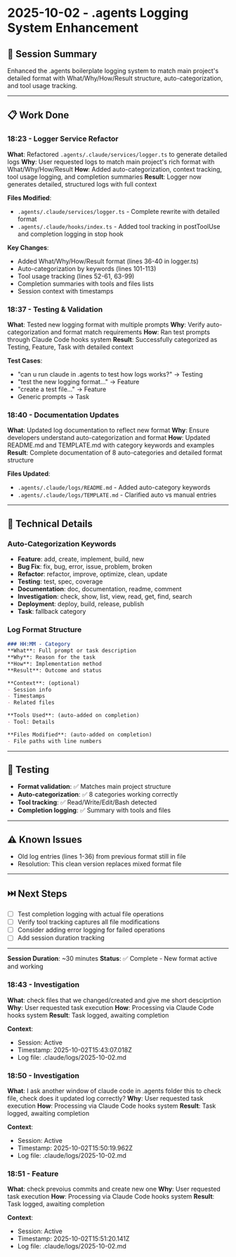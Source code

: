 # 2025-10-02 - .agents Logging System Enhancement

## 🎯 Session Summary
Enhanced the .agents boilerplate logging system to match main project's detailed format with What/Why/How/Result structure, auto-categorization, and tool usage tracking.

---

## 📋 Work Done

### 18:23 - Logger Service Refactor
**What**: Refactored `.agents/.claude/services/logger.ts` to generate detailed logs
**Why**: User requested logs to match main project's rich format with What/Why/How/Result
**How**: Added auto-categorization, context tracking, tool usage logging, and completion summaries
**Result**: Logger now generates detailed, structured logs with full context

**Files Modified**:
- `.agents/.claude/services/logger.ts` - Complete rewrite with detailed format
- `.agents/.claude/hooks/index.ts` - Added tool tracking in postToolUse and completion logging in stop hook

**Key Changes**:
- Added What/Why/How/Result format (lines 36-40 in logger.ts)
- Auto-categorization by keywords (lines 101-113)
- Tool usage tracking (lines 52-61, 63-99)
- Completion summaries with tools and files lists
- Session context with timestamps

### 18:37 - Testing & Validation
**What**: Tested new logging format with multiple prompts
**Why**: Verify auto-categorization and format match requirements
**How**: Ran test prompts through Claude Code hooks system
**Result**: Successfully categorized as Testing, Feature, Task with detailed context

**Test Cases**:
- "can u run claude in .agents to test how logs works?" → Testing
- "test the new logging format..." → Feature
- "create a test file..." → Feature
- Generic prompts → Task

### 18:40 - Documentation Updates
**What**: Updated log documentation to reflect new format
**Why**: Ensure developers understand auto-categorization and format
**How**: Updated README.md and TEMPLATE.md with category keywords and examples
**Result**: Complete documentation of 8 auto-categories and detailed format structure

**Files Updated**:
- `.agents/.claude/logs/README.md` - Added auto-category keywords
- `.agents/.claude/logs/TEMPLATE.md` - Clarified auto vs manual entries

---

## 🔧 Technical Details

### Auto-Categorization Keywords
- **Feature**: add, create, implement, build, new
- **Bug Fix**: fix, bug, error, issue, problem, broken
- **Refactor**: refactor, improve, optimize, clean, update
- **Testing**: test, spec, coverage
- **Documentation**: doc, documentation, readme, comment
- **Investigation**: check, show, list, view, read, get, find, search
- **Deployment**: deploy, build, release, publish
- **Task**: fallback category

### Log Format Structure
```markdown
### HH:MM - Category
**What**: Full prompt or task description
**Why**: Reason for the task
**How**: Implementation method
**Result**: Outcome and status

**Context**: (optional)
- Session info
- Timestamps
- Related files

**Tools Used**: (auto-added on completion)
- Tool: Details

**Files Modified**: (auto-added on completion)
- File paths with line numbers
```

---

## 🧪 Testing
- **Format validation**: ✅ Matches main project structure
- **Auto-categorization**: ✅ 8 categories working correctly
- **Tool tracking**: ✅ Read/Write/Edit/Bash detected
- **Completion logging**: ✅ Summary with tools and files

---

## ⚠️ Known Issues
- Old log entries (lines 1-36) from previous format still in file
- Resolution: This clean version replaces mixed format file

---

## ⏭️ Next Steps
- [ ] Test completion logging with actual file operations
- [ ] Verify tool tracking captures all file modifications
- [ ] Consider adding error logging for failed operations
- [ ] Add session duration tracking

---

**Session Duration**: ~30 minutes
**Status**: ✅ Complete - New format active and working
### 18:43 - Investigation
**What**: check files that we changed/created and give me short desciprtion
**Why**: User requested task execution
**How**: Processing via Claude Code hooks system
**Result**: Task logged, awaiting completion

**Context**:
- Session: Active
- Timestamp: 2025-10-02T15:43:07.018Z
- Log file: .claude/logs/2025-10-02.md

### 18:50 - Investigation
**What**: I ask another window of claude code in .agents folder this to check file, check does it updated log correctly?
**Why**: User requested task execution
**How**: Processing via Claude Code hooks system
**Result**: Task logged, awaiting completion

**Context**:
- Session: Active
- Timestamp: 2025-10-02T15:50:19.962Z
- Log file: .claude/logs/2025-10-02.md

### 18:51 - Feature
**What**: check prevoius commits and create new one
**Why**: User requested task execution
**How**: Processing via Claude Code hooks system
**Result**: Task logged, awaiting completion

**Context**:
- Session: Active
- Timestamp: 2025-10-02T15:51:20.141Z
- Log file: .claude/logs/2025-10-02.md

